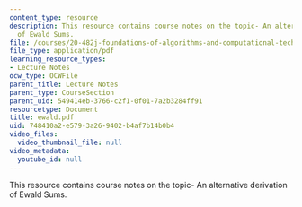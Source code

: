 ```yaml
---
content_type: resource
description: This resource contains course notes on the topic- An alternative derivation
  of Ewald Sums.
file: /courses/20-482j-foundations-of-algorithms-and-computational-techniques-in-systems-biology-spring-2006/748410a2e5793a269402b4af7b14b0b4_ewald.pdf
file_type: application/pdf
learning_resource_types:
- Lecture Notes
ocw_type: OCWFile
parent_title: Lecture Notes
parent_type: CourseSection
parent_uid: 549414eb-3766-c2f1-0f01-7a2b3284ff91
resourcetype: Document
title: ewald.pdf
uid: 748410a2-e579-3a26-9402-b4af7b14b0b4
video_files:
  video_thumbnail_file: null
video_metadata:
  youtube_id: null
---
```

This resource contains course notes on the topic- An alternative derivation of Ewald Sums.

